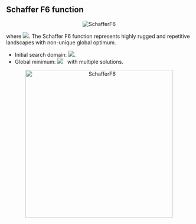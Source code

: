 ## Schaffer F6 function

<div align="center"> <img src="https://latex.codecogs.com/svg.latex?&space;f(\mathbf{x})=\sum_{i=1}^d\sum_{k=0}^{kmax}a^k\cos(2\pi{b^k}(x_i+0.5))-d\sum_{k=0}^{kmax}a^k\cos(\pi{b^k})," title="SchafferF6" /> </div>

where <img src="https://latex.codecogs.com/svg.latex?&space;a=0.5,b=3,kmax=20" title=" "/>. The Schaffer F6 function represents highly rugged and repetitive landscapes with non-unique global optimum. 
- Initial search domain: <img src="https://latex.codecogs.com/svg.latex?&space;\mathbf{x}\in[-0.5,0.5]^d" title=" "/>.
- Global minimum: <img src="https://latex.codecogs.com/svg.latex?&space;f(\mathbf{x}_{opt})=0" title=" "/> &nbsp; with multiple solutions.

<div align="center"> 
  <img src="image/SchafferF6.jpg" alt="SchafferF6" height="400"/> 
  <! <img src="image/schafferF6_error_plot.jpg" alt="error" height="380"/> 
</div>



